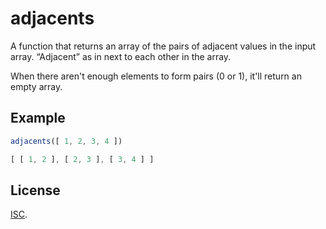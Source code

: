 # adjacents

A function that returns an array of the pairs of adjacent values in the input
array.  “Adjacent” as in next to each other in the array.

When there aren't enough elements to form pairs (0 or 1), it'll return an empty
array.

## Example

<!-- !test program
sed '1 i var adjacents = require(".");console.log(
$ a )' | node | head -c -1 -->

<!-- !test in example -->

```js
adjacents([ 1, 2, 3, 4 ])
```

<!-- !test out example -->

```js
[ [ 1, 2 ], [ 2, 3 ], [ 3, 4 ] ]
```

## License

[ISC](https://en.wikipedia.org/wiki/ISC_license).
